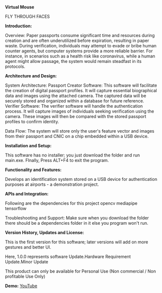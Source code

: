  __Virtual Mouse__
 
FLY THROUGH FACES

__Introduction:__

Overview: 
Paper passports consume significant time and resources during creation and are often underutilized before expiration, resulting in paper waste.
During verification, individuals may attempt to evade or bribe human counter agents, but computer systems provide a more reliable barrier. For instance, in scenarios such as a health risk like coronavirus, while a human agent might allow passage, the system would remain steadfast in its protocols.

__Architecture and Design:__

System Architecture: 
Passport Creator Software: This software will facilitate the creation of digital passport profiles. It will capture essential biographical data and images using the attached camera. The captured data will be securely stored and organized within a database for future reference.
Verifier Software: The verifier software will handle the authentication process. It will capture images of individuals seeking verification using the camera. These images will then be compared with the stored passport profiles to confirm identity.

Data Flow: 
The system will store only the user's feature vector and images from their passport and CNIC on a chip embedded within a USB device.

__Installation and Setup:__

This software has no installer; you just download the folder and run main.exe. FInally, Press ALT+F4 to exit the program.


__Functionality and Features:__

Develops an identification system stored on a USB device for authentication purposes at airports - a demonstration project.

__APIs and Integration:__

Following are the dependencies for this project
opencv
mediapipe
tensorflow

Troubleshooting and Support:
Make sure when you download the folder there should be a dependencies folder in it else you program won't run.


__Version History, Updates and License:__

This is the first version for this software; later versions will add on more gestures and better UI.

Here,
1.0.0 represents software Update.Hardware Requirement Update.Minor Update

This product can only be available for Personal Use (Non commercial / Non profitable Use Only)


__Demo:__
[YouTube](https://youtu.be/hGCsX_BHpaY)



